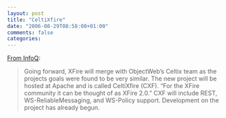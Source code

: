 ```yaml
---
layout: post
title: "CeltiXfire"
date: "2006-08-29T08:58:00+01:00"
comments: false
categories: 
---
```


<p><a href="http://www.infoq.com/news/codehaus-xfire">From InfoQ</a>:</p>

<blockquote>
<p>Going forward, XFire will merge with ObjectWeb&#8217;s Celtix team as the projects goals were found to be very similar.  The new project will be hosted at Apache and is called CeltiXfire (CXF). &#8220;For the XFire community it can be thought of as XFire 2.0.&#8221; CXF will include REST, WS-ReliableMessaging, and WS-Policy support.   Development on the project has already begun.</p>
</blockquote>


